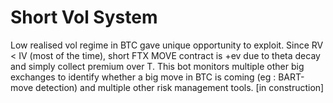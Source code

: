 # Short Vol System
Low realised vol regime in BTC gave unique opportunity to exploit. Since RV < IV (most of the time), short FTX MOVE contract is +ev due to theta decay and simply collect premium over T. This bot monitors multiple other big exchanges to identify whether a big move in BTC is coming (eg : BART-move detection) and multiple other risk management tools. 
[in construction]